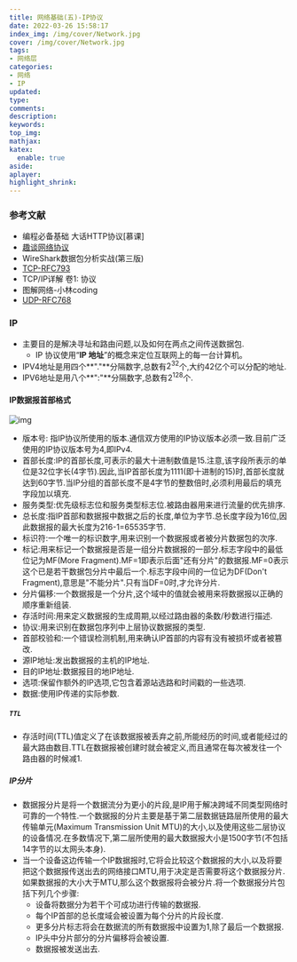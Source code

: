 ```yaml
---
title: 网络基础(五)-IP协议
date: 2022-03-26 15:58:17
index_img: /img/cover/Network.jpg
cover: /img/cover/Network.jpg
tags:
- 网络层
categories:
- 网络
- IP
updated:
type:
comments:
description:
keywords:
top_img:
mathjax:
katex:
  enable: true
aside:
aplayer:
highlight_shrink:
---
```


### 参考文献

* 编程必备基础 大话HTTP协议[慕课]
* [趣谈网络协议](https://time.geekbang.org/column/intro/85)
* WireShark数据包分析实战(第三版)
* [TCP-RFC793](https://www.ietf.org/rfc/rfc793.txt)
* TCP/IP详解 卷1: 协议
* 图解网络-小林coding
* [UDP-RFC768](https://www.ietf.org/rfc/rfc0768)

### IP

* 主要目的是解决寻址和路由问题,以及如何在两点之间传送数据包.
  * IP 协议使用“**IP 地址**”的概念来定位互联网上的每一台计算机。
* IPV4地址是用四个**"."**分隔数字,总数有$2^{32}$个,大约42亿个可以分配的地址.
* IPV6地址是用八个**":"**分隔数字,总数有$2^{128}$个.

#### IP数据报首部格式

![img](https://www.holelin.cn/img/cs-base/http/IP%E6%95%B0%E6%8D%AE%E6%8A%A5%E9%A6%96%E9%83%A8%E6%A0%BC%E5%BC%8F.jpg)

* 版本号: 指IP协议所使用的版本.通信双方使用的IP协议版本必须一致.目前广泛使用的IP协议版本号为4,即IPv4.
* 首部长度:IP的首部长度,可表示的最大十进制数值是15.注意,该字段所表示的单位是32位字长(4字节).因此,当IP首部长度为1111(即十进制的15)时,首部长度就达到60字节.当IP分组的首部长度不是4字节的整数倍时,必须利用最后的填充字段加以填充.
* 服务类型:优先级标志位和服务类型标志位.被路由器用来进行流量的优先排序.
* 总长度:指IP首部和数据报中数据之后的长度,单位为字节.总长度字段为16位,因此数据报的最大长度为216-1=65535字节.
* 标识符:一个唯一的标识数字,用来识别一个数据报或者被分片数据包的次序.
* 标记:用来标记一个数据报是否是一组分片数据报的一部分.标志字段中的最低位记为MF(More Fragment).MF=1即表示后面"还有分片"的数据报.MF=0表示这个已是若干数据包分片中最后一个.标志字段中间的一位记为DF(Don't Fragment),意思是"不能分片".只有当DF=0时,才允许分片.
* 分片偏移:一个数据报是一个分片,这个域中的值就会被用来将数据报以正确的顺序重新组装.
* 存活时间:用来定义数据报的生成周期,以经过路由器的条数/秒数进行描述.
* 协议:用来识别在数据包序列中上层协议数据报的类型.
* 首部校验和:一个错误检测机制,用来确认IP首部的内容有没有被损坏或者被篡改.
* 源IP地址:发出数据报的主机的IP地址.
* 目的IP地址:数据报目的地IP地址.
* 选项:保留作额外的IP选项,它包含着源站选路和时间戳的一些选项.
* 数据:使用IP传递的实际参数.

##### `TTL`

* 存活时间(TTL)值定义了在该数据报被丢弃之前,所能经历的时间,或者能经过的最大路由数目.TTL在数据报被创建时就会被定义,而且通常在每次被发往一个路由器的时候减1.

##### IP分片

* 数据报分片是将一个数据流分为更小的片段,是IP用于解决跨域不同类型网络时可靠的一个特性.一个数据报的分片主要是基于第二层数据链路层所使用的最大传输单元(Maximum Transmission Unit MTU)的大小,以及使用这些二层协议的设备情况.在多数情况下,第二层所使用的最大数据报大小是1500字节(不包括14字节的以太网头本身).
* 当一个设备这边传输一个IP数据报时,它将会比较这个数据报的大小,以及将要把这个数据报传送出去的网络接口MTU,用于决定是否需要将这个数据报分片.如果数据报的大小大于MTU,那么这个数据报将会被分片.将一个数据报分片包括下列几个步骤:
  * 设备将数据分为若干个可成功进行传输的数据报.
  * 每个IP首部的总长度域会被设置为每个分片的片段长度.
  * 更多分片标志将会在数据流的所有数据报中设置为1,除了最后一个数据报.
  * IP头中分片部分的分片偏移将会被设置.
  * 数据报被发送出去.
